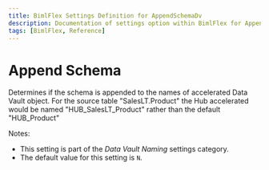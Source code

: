 ```yaml
---
title: BimlFlex Settings Definition for AppendSchemaDv
description: Documentation of settings option within BimlFlex for AppendSchemaDv
tags: [BimlFlex, Reference]
---
```


# Append Schema

Determines if the schema is appended to the names of accelerated Data Vault object. For the source table "SalesLT.Product" the Hub accelerated would be named "HUB_SalesLT_Product" rather than the default "HUB_Product"

Notes:

* This setting is part of the *Data Vault Naming* settings category.
* The default value for this setting is `N`.
